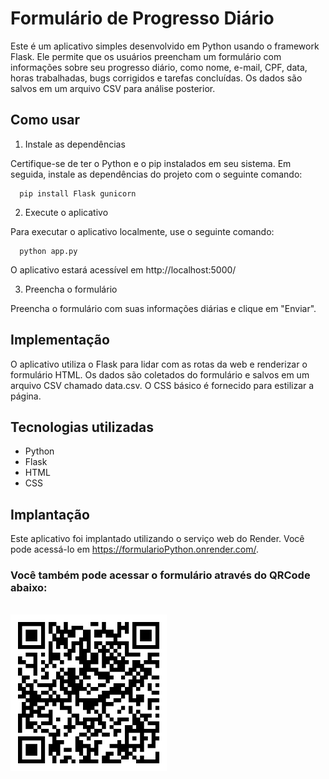 
# Formulário de Progresso Diário

Este é um aplicativo simples desenvolvido em Python usando o framework Flask. Ele permite que os usuários preencham um formulário com informações sobre seu progresso diário, como nome, e-mail, CPF, data, horas trabalhadas, bugs corrigidos e tarefas concluídas. Os dados são salvos em um arquivo CSV para análise posterior.



## Como usar

1. Instale as dependências

Certifique-se de ter o Python e o pip instalados em seu sistema. Em seguida, instale as dependências do projeto com o seguinte comando:
```http
  pip install Flask gunicorn

```



2. Execute o aplicativo

Para executar o aplicativo localmente, use o seguinte comando:

```http
  python app.py

```

O aplicativo estará acessível em http://localhost:5000/



3. Preencha o formulário

Preencha o formulário com suas informações diárias e clique em "Enviar".



## Implementação

O aplicativo utiliza o Flask para lidar com as rotas da web e renderizar o formulário HTML. Os dados são coletados do formulário e salvos em um arquivo CSV chamado data.csv. O CSS básico é fornecido para estilizar a página.

## Tecnologias utilizadas

* Python
* Flask
* HTML
* CSS

## Implantação

Este aplicativo foi implantado utilizando o serviço web do Render. Você pode acessá-lo em https://formularioPython.onrender.com/.
<br>

### Você também pode acessar o formulário através do QRCode abaixo:
<br>

<img src="QRCode.png" width="250">
